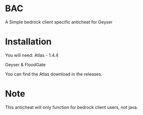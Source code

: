 # BAC
A Simple bedrock client specific anticheat for Geyser

# Installation
You will need:
Atlas - 1.4.4

Geyser & FloodGate

You can find the Atlas download in the releases.

# Note
This anticheat will only function for bedrock client users, not java.
